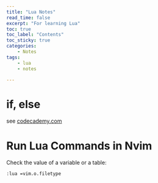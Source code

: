 ```yaml
---
title: "Lua Notes"
read_time: false
excerpt: "For learning Lua"
toc: true
toc_label: "Contents"
toc_sticky: true
categories:
    - Notes
tags:
    - lua
    - notes

---
```


# if, else

see [codecademy.com](https://www.codecademy.com/learn/learn-lua/modules/conditionals-logic/cheatsheet)

# Run Lua Commands in Nvim

Check the value of a variable or a table:

```
:lua =vim.o.filetype
```
